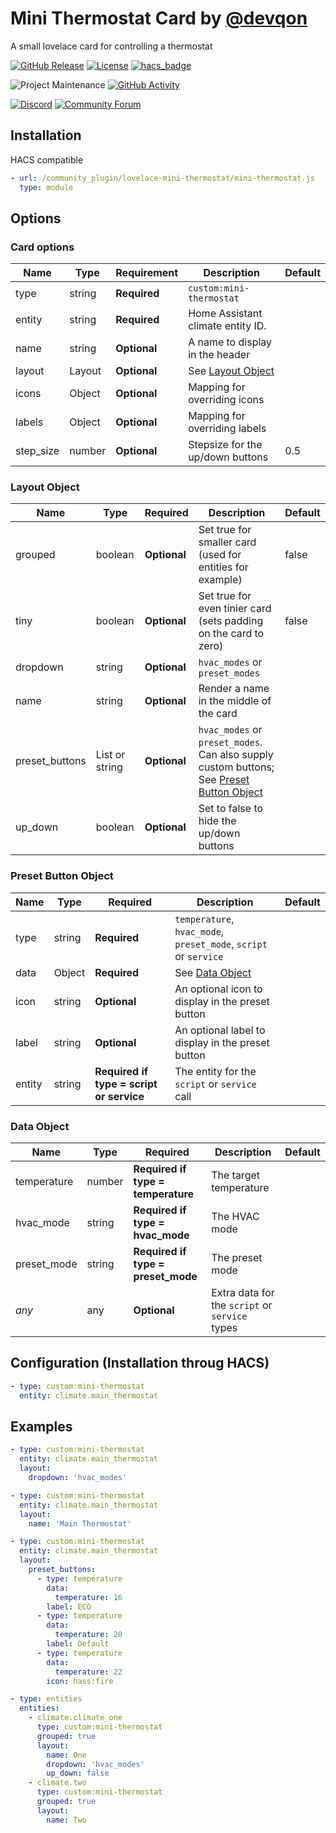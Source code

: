 # Mini Thermostat Card by [@devqon](https://www.github.com/Devqon)

A small lovelace card for controlling a thermostat

[![GitHub Release][releases-shield]][releases]
[![License][license-shield]](LICENSE.md)
[![hacs_badge](https://img.shields.io/badge/HACS-Default-orange.svg?style=for-the-badge)](https://github.com/custom-components/hacs)

![Project Maintenance][maintenance-shield]
[![GitHub Activity][commits-shield]][commits]

[![Discord][discord-shield]][discord]
[![Community Forum][forum-shield]][forum]

## Installation

HACS compatible

```yaml
- url: /community_plugin/lovelace-mini-thermostat/mini-thermostat.js
  type: module
```

## Options

### Card options

| Name     | Type   | Requirement  | Description | Default |
| ---- | ---- | -------- | ----------- | ------- |
| type     | string | **Required** | `custom:mini-thermostat` |
| entity   | string | **Required** | Home Assistant climate entity ID. |
| name     | string | **Optional** | A name to display in the header |
| layout   | Layout | **Optional** | See [Layout Object](#layout-object) |
| icons    | Object | **Optional** | Mapping for overriding icons |
| labels   | Object | **Optional** | Mapping for overriding labels |
| step_size | number | **Optional** | Stepsize for the up/down buttons | 0.5 |

### Layout Object
| Name | Type | Required | Description | Default |
| ---- | ---- | -------- | ----------- | ------- |
| grouped | boolean | **Optional** | Set true for smaller card (used for entities for example) | false |
| tiny | boolean | **Optional** | Set true for even tinier card (sets padding on the card to zero) | false |
| dropdown | string | **Optional** | `hvac_modes` or `preset_modes` |
| name | string | **Optional** | Render a name in the middle of the card |
| preset_buttons | List or string | **Optional** | `hvac_modes` or `preset_modes`. Can also supply custom buttons; See [Preset Button Object](#preset-button-object) |
| up_down | boolean | **Optional** | Set to false to hide the up/down buttons |

### Preset Button Object
| Name | Type | Required | Description | Default |
| ---- | ---- | -------- | ----------- | ------- |
| type | string | **Required** | `temperature`, `hvac_mode`, `preset_mode`, `script` or `service` |
| data | Object | **Required** | See [Data Object](#data-object) |
| icon | string | **Optional** | An optional icon to display in the preset button |
| label | string | **Optional** | An optional label to display in the preset button |
| entity | string | **Required if type = script or service** | The entity for the `script` or `service` call |

### Data Object
| Name | Type | Required | Description | Default |
| ---- | ---- | -------- | ----------- | ------- |
| temperature | number | **Required if type = temperature** | The target temperature |
| hvac_mode | string | **Required if type = hvac_mode** | The HVAC mode |
| preset_mode | string | **Required if type = preset_mode** | The preset mode |
| *any* | any | **Optional** | Extra data for the `script` or `service` types |

## Configuration (Installation throug HACS)

```yaml
- type: custom:mini-thermostat
  entity: climate.main_thermostat
```

## Examples

```yaml
- type: custom:mini-thermostat
  entity: climate.main_thermostat
  layout:
    dropdown: 'hvac_modes'

- type: custom:mini-thermostat
  entity: climate.main_thermostat
  layout:
    name: 'Main Thermostat'

- type: custom:mini-thermostat
  entity: climate.main_thermostat
  layout:
    preset_buttons:
      - type: temperature
        data:
          temperature: 16
        label: ECO
      - type: temperature
        data:
          temperature: 20
        label: Default
      - type: temperature
        data:
          temperature: 22
        icon: hass:fire

- type: entities
  entities:
    - climate.climate_one
      type: custom:mini-thermostat
      grouped: true
      layout:
        name: One
        dropdown: 'hvac_modes'
        up_down: false
    - climate.two
      type: custom:mini-thermostat
      grouped: true
      layout:
        name: Two
```

[commits-shield]: https://img.shields.io/github/commit-activity/y/Devqon/lovelace-mini-thermostat.svg?style=for-the-badge
[commits]: https://github.com/Devqon/lovelace-mini-thermostat/commits/master
[devcontainer]: https://code.visualstudio.com/docs/remote/containers
[discord]: https://discord.gg/5e9yvq
[discord-shield]: https://img.shields.io/discord/330944238910963714.svg?style=for-the-badge
[forum-shield]: https://img.shields.io/badge/community-forum-brightgreen.svg?style=for-the-badge
[forum]: https://community.home-assistant.io/c/projects/frontend
[license-shield]: https://img.shields.io/github/license/Devqon/lovelace-mini-thermostat.svg?style=for-the-badge
[maintenance-shield]: https://img.shields.io/maintenance/yes/2020.svg?style=for-the-badge
[releases-shield]: https://img.shields.io/github/release/Devqon/lovelace-mini-thermostat.svg?style=for-the-badge
[releases]: https://github.com/Devqon/lovelace-mini-thermostat/releases
